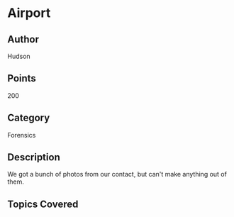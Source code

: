 # Airport

## Author
Hudson
## Points
200
## Category
Forensics
## Description
We got a bunch of photos from our contact, but can't make anything out of them.
## Topics Covered


